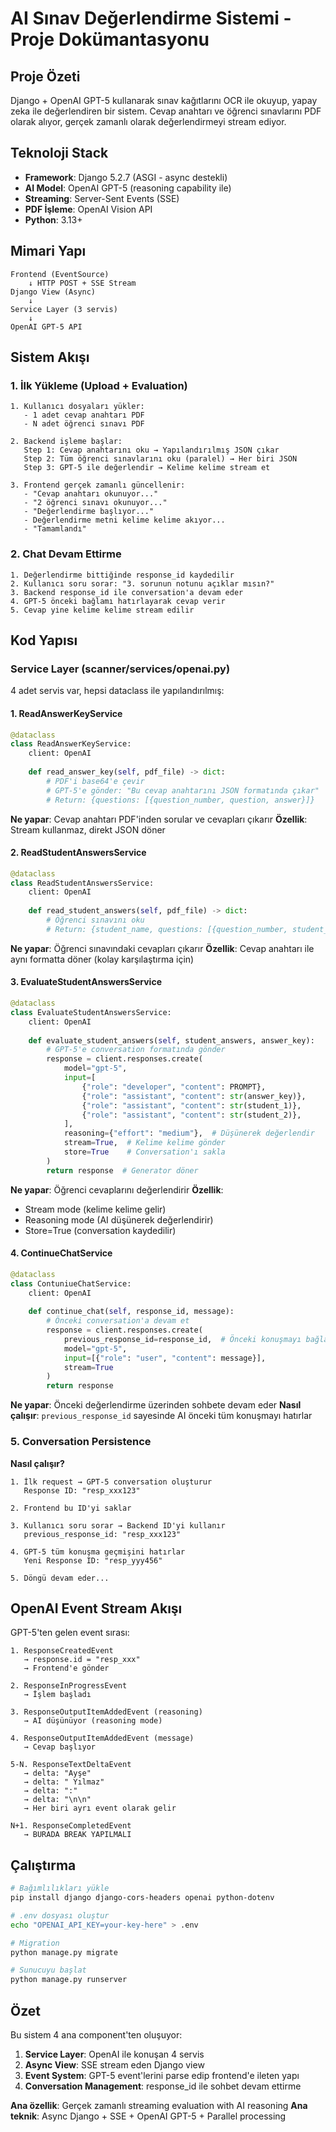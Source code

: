 # AI Sınav Değerlendirme Sistemi - Proje Dokümantasyonu

## Proje Özeti

Django + OpenAI GPT-5 kullanarak sınav kağıtlarını OCR ile okuyup, yapay zeka ile değerlendiren bir sistem. Cevap anahtarı ve öğrenci sınavlarını PDF olarak alıyor, gerçek zamanlı olarak değerlendirmeyi stream ediyor.

## Teknoloji Stack

- **Framework**: Django 5.2.7 (ASGI - async destekli)
- **AI Model**: OpenAI GPT-5 (reasoning capability ile)
- **Streaming**: Server-Sent Events (SSE)
- **PDF İşleme**: OpenAI Vision API
- **Python**: 3.13+

## Mimari Yapı

```
Frontend (EventSource)
    ↓ HTTP POST + SSE Stream
Django View (Async)
    ↓
Service Layer (3 servis)
    ↓
OpenAI GPT-5 API
```

## Sistem Akışı

### 1. İlk Yükleme (Upload + Evaluation)

```
1. Kullanıcı dosyaları yükler:
   - 1 adet cevap anahtarı PDF
   - N adet öğrenci sınavı PDF

2. Backend işleme başlar:
   Step 1: Cevap anahtarını oku → Yapılandırılmış JSON çıkar
   Step 2: Tüm öğrenci sınavlarını oku (paralel) → Her biri JSON
   Step 3: GPT-5 ile değerlendir → Kelime kelime stream et
   
3. Frontend gerçek zamanlı güncellenir:
   - "Cevap anahtarı okunuyor..."
   - "2 öğrenci sınavı okunuyor..."
   - "Değerlendirme başlıyor..."
   - Değerlendirme metni kelime kelime akıyor...
   - "Tamamlandı"
```

### 2. Chat Devam Ettirme

```
1. Değerlendirme bittiğinde response_id kaydedilir
2. Kullanıcı soru sorar: "3. sorunun notunu açıklar mısın?"
3. Backend response_id ile conversation'a devam eder
4. GPT-5 önceki bağlamı hatırlayarak cevap verir
5. Cevap yine kelime kelime stream edilir
```

## Kod Yapısı

### Service Layer (scanner/services/openai.py)

4 adet servis var, hepsi dataclass ile yapılandırılmış:

#### 1. ReadAnswerKeyService
```python
@dataclass
class ReadAnswerKeyService:
    client: OpenAI
    
    def read_answer_key(self, pdf_file) -> dict:
        # PDF'i base64'e çevir
        # GPT-5'e gönder: "Bu cevap anahtarını JSON formatında çıkar"
        # Return: {questions: [{question_number, question, answer}]}
```

**Ne yapar**: Cevap anahtarı PDF'inden sorular ve cevapları çıkarır
**Özellik**: Stream kullanmaz, direkt JSON döner

#### 2. ReadStudentAnswersService
```python
@dataclass
class ReadStudentAnswersService:
    client: OpenAI
    
    def read_student_answers(self, pdf_file) -> dict:
        # Öğrenci sınavını oku
        # Return: {student_name, questions: [{question_number, student_answer}]}
```

**Ne yapar**: Öğrenci sınavındaki cevapları çıkarır
**Özellik**: Cevap anahtarı ile aynı formatta döner (kolay karşılaştırma için)

#### 3. EvaluateStudentAnswersService
```python
@dataclass
class EvaluateStudentAnswersService:
    client: OpenAI
    
    def evaluate_student_answers(self, student_answers, answer_key):
        # GPT-5'e conversation formatında gönder
        response = client.responses.create(
            model="gpt-5",
            input=[
                {"role": "developer", "content": PROMPT},
                {"role": "assistant", "content": str(answer_key)},
                {"role": "assistant", "content": str(student_1)},
                {"role": "assistant", "content": str(student_2)},
            ],
            reasoning={"effort": "medium"},  # Düşünerek değerlendir
            stream=True,  # Kelime kelime gönder
            store=True    # Conversation'ı sakla
        )
        return response  # Generator döner
```

**Ne yapar**: Öğrenci cevaplarını değerlendirir
**Özellik**: 
- Stream mode (kelime kelime gelir)
- Reasoning mode (AI düşünerek değerlendirir)
- Store=True (conversation kaydedilir)

#### 4. ContinueChatService
```python
@dataclass
class ContuniueChatService:
    client: OpenAI
    
    def continue_chat(self, response_id, message):
        # Önceki conversation'a devam et
        response = client.responses.create(
            previous_response_id=response_id,  # Önceki konuşmayı bağla
            model="gpt-5",
            input=[{"role": "user", "content": message}],
            stream=True
        )
        return response
```

**Ne yapar**: Önceki değerlendirme üzerinden sohbete devam eder
**Nasıl çalışır**: `previous_response_id` sayesinde AI önceki tüm konuşmayı hatırlar

### 5. Conversation Persistence

**Nasıl çalışır?**
```
1. İlk request → GPT-5 conversation oluşturur
   Response ID: "resp_xxx123"
   
2. Frontend bu ID'yi saklar

3. Kullanıcı soru sorar → Backend ID'yi kullanır
   previous_response_id: "resp_xxx123"
   
4. GPT-5 tüm konuşma geçmişini hatırlar
   Yeni Response ID: "resp_yyy456"
   
5. Döngü devam eder...
```

## OpenAI Event Stream Akışı

GPT-5'ten gelen event sırası:
```
1. ResponseCreatedEvent
   → response.id = "resp_xxx"
   → Frontend'e gönder
   
2. ResponseInProgressEvent
   → İşlem başladı
   
3. ResponseOutputItemAddedEvent (reasoning)
   → AI düşünüyor (reasoning mode)
   
4. ResponseOutputItemAddedEvent (message)
   → Cevap başlıyor
   
5-N. ResponseTextDeltaEvent
   → delta: "Ayşe"
   → delta: " Yılmaz"
   → delta: ":"
   → delta: "\n\n"
   → Her biri ayrı event olarak gelir
   
N+1. ResponseCompletedEvent
   → BURADA BREAK YAPILMALI
```

## Çalıştırma

```bash
# Bağımlılıkları yükle
pip install django django-cors-headers openai python-dotenv

# .env dosyası oluştur
echo "OPENAI_API_KEY=your-key-here" > .env

# Migration
python manage.py migrate

# Sunucuyu başlat
python manage.py runserver
```

## Özet

Bu sistem 4 ana component'ten oluşuyor:

1. **Service Layer**: OpenAI ile konuşan 4 servis
2. **Async View**: SSE stream eden Django view
3. **Event System**: GPT-5 event'lerini parse edip frontend'e ileten yapı
4. **Conversation Management**: response_id ile sohbet devam ettirme

**Ana özellik**: Gerçek zamanlı streaming evaluation with AI reasoning
**Ana teknik**: Async Django + SSE + OpenAI GPT-5 + Parallel processing

